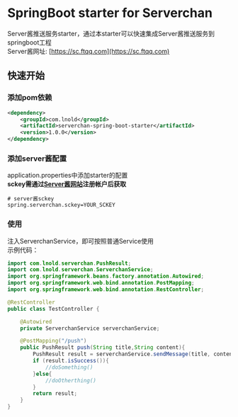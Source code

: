 # SpringBoot starter for Serverchan 
Server酱推送服务starter，通过本starter可以快速集成Server酱推送服务到springboot工程  
Server酱网址: [https://sc.ftqq.com](https://sc.ftqq.com)

## 快速开始
### 添加pom依赖
```xml
<dependency>
    <groupId>com.lnold</groupId>
    <artifactId>serverchan-spring-boot-starter</artifactId>
    <version>1.0.0</version>
</dependency>
```
### 添加server酱配置
application.properties中添加starter的配置  
**sckey需通过[Server酱网站](https://sc.ftqq.com)注册帐户后获取**

```properties
# server酱sckey
spring.serverchan.sckey=YOUR_SCKEY
```

### 使用
注入ServerchanService，即可按照普通Service使用  
示例代码：
```java
import com.lnold.serverchan.PushResult;
import com.lnold.serverchan.ServerchanService;
import org.springframework.beans.factory.annotation.Autowired;
import org.springframework.web.bind.annotation.PostMapping;
import org.springframework.web.bind.annotation.RestController;

@RestController
public class TestController {

    @Autowired
    private ServerchanService serverchanService;

    @PostMapping("/push")
    public PushResult push(String title,String content){
        PushResult result = serverchanService.sendMessage(title, content);
        if (result.isSuccess()){
            //doSomething()
        }else{
            //doOtherthing()
        }
        return result;
    }
}
```

